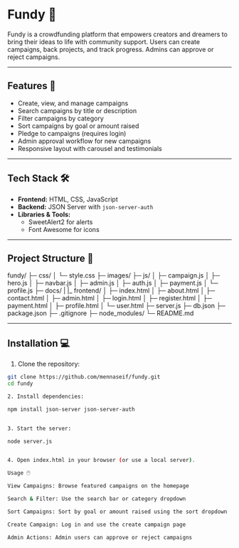 # Fundy 🌟

Fundy is a crowdfunding platform that empowers creators and dreamers to bring their ideas to life with community support. Users can create campaigns, back projects, and track progress. Admins can approve or reject campaigns.  

---

## Features 🚀

- Create, view, and manage campaigns  
- Search campaigns by title or description  
- Filter campaigns by category  
- Sort campaigns by goal or amount raised  
- Pledge to campaigns (requires login)  
- Admin approval workflow for new campaigns  
- Responsive layout with carousel and testimonials  

---

## Tech Stack 🛠️

- **Frontend:** HTML, CSS, JavaScript  
- **Backend:** JSON Server with `json-server-auth`  
- **Libraries & Tools:**  
  - SweetAlert2 for alerts  
  - Font Awesome for icons  

---

## Project Structure 📂

fundy/
├─ css/
│   └─ style.css
├─ images/
├─ js/
│   ├─ campaign.js
│   ├─ hero.js
│   ├─ navbar.js
│   ├─ admin.js
│   ├─ auth.js
│   ├─ payment.js
│   └─ profile.js
├─ docs/
|   |_ frontend/
│   ├─ index.html
│   ├─ about.html
│   ├─ contact.html
│   ├─ admin.html
│   ├─ login.html
│   ├─ register.html
│   ├─ payment.html
│   ├─ profile.html
│   └─ user.html
├─ server.js
├─ db.json
├─ package.json
├─ .gitignore
├─ node_modules/
└─ README.md


---

## Installation 💻

1. Clone the repository:  
```bash
git clone https://github.com/mennaseif/fundy.git
cd fundy

2. Install dependencies:

npm install json-server json-server-auth


3. Start the server:

node server.js


4. Open index.html in your browser (or use a local server).

Usage 🖱️

View Campaigns: Browse featured campaigns on the homepage

Search & Filter: Use the search bar or category dropdown

Sort Campaigns: Sort by goal or amount raised using the sort dropdown

Create Campaign: Log in and use the create campaign page

Admin Actions: Admin users can approve or reject campaigns

